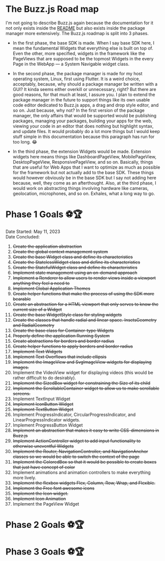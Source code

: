 # The Buzz.js Road map
I'm not going to describe Buzz.js again because the documentation for it not only exists inside the [README](./README.md) but also 
exists inside the package manager more extensively. The Buzz.js roadmap is split into 3 phases.

-	In the first phase, the base SDK is made. When I say base SDK here, I mean the fundamental Widgets that everything else is built
on top of. Even the other, more specified, widgets in the framework like the PageViews that are supposed to be the topmost Widgets in
the every Page in the WebApp — a System Navigable widget class. 

- 	In the second phase, the package manager is made for my host operating system, Linux, first using Flutter. It is a weird choice,
acceptably, because, why should a package manager be written with a GUI? It kinda seems either overkill or unnecessary, right? But
there are good reasons, for that much at least, I assure you. I plan to extend the package manager in the future to support things like
its own usable code editor dedicated to Buzz.js apps, a drag and drop style editor, and so on. Just because, why not? In the first
version of the package manager, the only affairs that would be supported would be publishing packages, managing your packages, building
your apps for the web, viewing your code in an editor that does nothing but highlight syntax, and update files. It would probably do
a lot more things but I would keep stuff simple in this documentation because this paragraph has run for too long. :joy:

-	In the third phase, the extension Widgets would be made. Extension widgets here means things like DashboardPageView, MobilePageView,
DesktopPageView, ResponsivePageView, and so on. Basically, things that are useful for Web Apps that I want to optimize as much as 
possible for the framework but not actually add to the base SDK. These things would however obviously be in the base SDK but I say not
adding here because, well, they come as an afterthought. Also, at the third phase, I would work on abstracting things involving hardware
like cameras, geolocation, microphones, and so on. Exhales, what a long way to go. 

# Phase 1 Goals :soccer::trophy:
Date Started:	May 11, 2023 <br>
Date Concluded:	
01. ~~Create the application abstraction~~
02. ~~Create the global context management system~~
03. ~~Create the base Widget class and define its characteristics~~
04. ~~Create the StatelessWidget class and define its characteristics~~
05. ~~Create the StatefulWidget class and define its characteristics~~
06. ~~Implement state management using an on-demand approach~~
07. ~~Implement a Renderer to allow users to render views inside a viewport anything they feel a need to~~
08. ~~Implement Global Application Themes~~
09. ~~Create helper functions that make the process of using the SDK more bearable~~
10. ~~Create an abstraction for a HTML viewport that only serves to know the current size of a Widget~~
11. ~~Create the base WidgetStyle class for styling widgets~~
12. ~~Create the classes that handle radial and linear space. InsetsGeometry and RadialGeometry~~
13. ~~Create the base class for Container-type Widgets~~
14. ~~Properly define the application Running System~~
15. ~~Create abstractions for borders and border radius~~
16. ~~Create helper functions to apply borders and border radius~~
17. ~~Implement Text Widgets~~
18. ~~Implement Text Overflows that include ellipsis~~
29. ~~Implement the ImageView and SvgImageView widgets for displaying images.~~
20. Implement the VideoView widget for displaying videos (this would be rather difficult to do desirably).
21. ~~Implement the SizedBox widget for constraining the Size of its child~~
22. ~~Implement the ScrollableContainer widget to allow us to make scrollable screens.~~
23. Implement TextInput Widget 
24. ~~Implement IconButton Widget~~
25. ~~Implement TextButton Widget~~
26. Implement ProgressIndicator, CircularProgressIndicator, and LinearProgressIndicator widgets.
27. Implement ProgressButton Widget
28. ~~Implement an abstraction that makes it easy to write CSS-dimensions in Buzz.js~~
29. ~~Implement ActionController widget to add input functionality to otherwise uneventful Widgets~~
30. ~~Implement the Router, NavigationController, and NavigationAnchor classes so we would be able to switch the context of the page~~
31. ~~Implement the ColoredBox so that it would be possible to create boxes that just have concept of color~~
32. Implement animations and animation controllers to make everything more lively.
33. ~~Implement the flexbox widgets Flex, Column, Row, Wrap, and Flexible.~~
34. ~~Implement the Free font awesome icons~~
35. ~~Implement the Icon widget.~~
36. ~~Implement Icon Animation~~
37. Implement the PageView Widget

# Phase 2 Goals :soccer::trophy:


# Phase 3 Goals :soccer::trophy:
